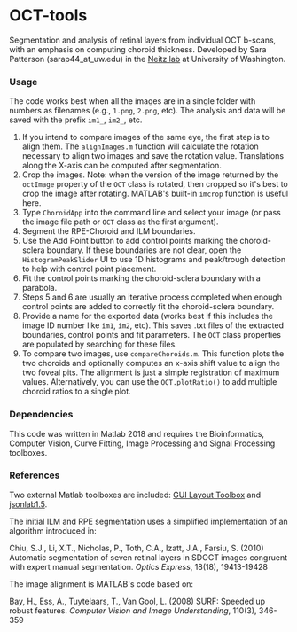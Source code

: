 # OCT-tools
Segmentation and analysis of retinal layers from individual OCT b-scans, with an emphasis on computing choroid thickness. Developed by Sara Patterson (sarap44_at_uw.edu) in the [Neitz lab][neitzlab] at University of Washington. 

### Usage
The code works best when all the images are in a single folder with numbers as filenames (e.g., `1.png`, `2.png`, etc). The analysis and data will be saved with the prefix `im1_`, `im2_`, etc.

1. If you intend to compare images of the same eye, the first step is to align them. The `alignImages.m` function will calculate the rotation necessary to align two images and save the rotation value. Translations along the X-axis can be computed after segmentation.
2. Crop the images. Note: when the version of the image returned by the `octImage` property of the `OCT` class is rotated, then cropped so it's best to crop the image after rotating. MATLAB's built-in `imcrop` function is useful here.
3. Type `ChoroidApp` into the command line and select your image (or pass the image file path or `OCT` class as the first argument).
4. Segment the RPE-Choroid and ILM boundaries.
5. Use the Add Point button to add control points marking the choroid-sclera boundary. If these boundaries are not clear, open the `HistogramPeakSlider` UI to use 1D histograms and peak/trough detection to help with control point placement.
6. Fit the control points marking the choroid-sclera boundary with a parabola.
7. Steps 5 and 6 are usually an iterative process completed when enough control points are added to correctly fit the choroid-sclera boundary. 
10. Provide a name for the exported data (works best if this includes the image ID number like `im1`, `im2`, etc). This saves .txt files of the extracted boundaries, control points and fit parameters. The `OCT` class properties are populated by searching for these files.
11. To compare two images, use `compareChoroids.m`. This function plots the two choroids and optionally computes an x-axis shift value to align the two foveal pits. The alignment is just a simple registration of maximum values. Alternatively, you can use the `OCT.plotRatio()` to add multiple choroid ratios to a single plot.



### Dependencies
This code was written in Matlab 2018 and requires the Bioinformatics, Computer Vision, Curve Fitting, Image Processing and Signal Processing toolboxes.

### References
Two external Matlab toolboxes are included: [GUI Layout Toolbox][guilayout] and [jsonlab1.5][jsonlab].

The initial ILM and RPE segmentation uses a simplified implementation of an algorithm introduced in:

Chiu, S.J., Li, X.T., Nicholas, P., Toth, C.A., Izatt, J.A., Farsiu, S. (2010) Automatic segmentation of seven retinal layers in SDOCT images congruent with expert manual segmentation. *Optics Express*, 18(18), 19413-19428

The image alignment is MATLAB's code based on:

Bay, H., Ess, A., Tuytelaars, T., Van Gool, L. (2008) SURF: Speeded up robust features. *Computer Vision and Image Understanding*, 110(3), 346-359 


[neitzlab]: <http://www.neitzvision.com/>
[jsonlab]: <https://github.com/fangq/jsonlab>
[guilayout]: <https://www.mathworks.com/matlabcentral/fileexchange/47982-gui-layout-toolbox>